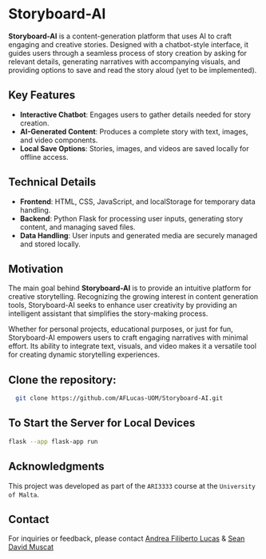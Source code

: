 # Storyboard-AI

**Storyboard-AI** is a content-generation platform that uses AI to craft engaging and creative stories. Designed with a chatbot-style interface, it guides users through a seamless process of story creation by asking for relevant details, generating narratives with accompanying visuals, and providing options to save and read the story aloud (yet to be implemented).

## Key Features

- **Interactive Chatbot**: Engages users to gather details needed for story creation.
- **AI-Generated Content**: Produces a complete story with text, images, and video components.
- **Local Save Options**: Stories, images, and videos are saved locally for offline access.

## Technical Details

- **Frontend**: HTML, CSS, JavaScript, and localStorage for temporary data handling.
- **Backend**: Python Flask for processing user inputs, generating story content, and managing saved files.
- **Data Handling**: User inputs and generated media are securely managed and stored locally.

## Motivation

The main goal behind **Storyboard-AI** is to provide an intuitive platform for creative storytelling. Recognizing the growing interest in content generation tools, Storyboard-AI seeks to enhance user creativity by providing an intelligent assistant that simplifies the story-making process.

Whether for personal projects, educational purposes, or just for fun, Storyboard-AI empowers users to craft engaging narratives with minimal effort. Its ability to integrate text, visuals, and video makes it a versatile tool for creating dynamic storytelling experiences.

## Clone the repository:
  ```bash
    git clone https://github.com/AFLucas-UOM/Storyboard-AI.git
  ```

## To Start the Server for Local Devices
  ```bash
  flask --app flask-app run
  ```

## Acknowledgments

This project was developed as part of the `ARI3333` course at the `University of Malta`.

## Contact

For inquiries or feedback, please contact [Andrea Filiberto Lucas](mailto:andrealucasmalta@gmail.com) & [Sean David Muscat](mailto:seanmuscat@outlook.com)
